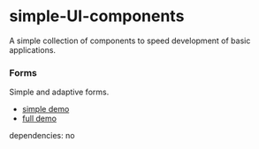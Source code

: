 simple-UI-components
====================

A simple collection of components to speed development of basic applications.

### Forms

Simple and adaptive forms.

- [simple demo](http://afonsopacifer.com.br/simple-ui-components/form/simple-demo.htm)
- [full demo](http://afonsopacifer.com.br/simple-ui-components/form/full-demo.htm)

dependencies: no
